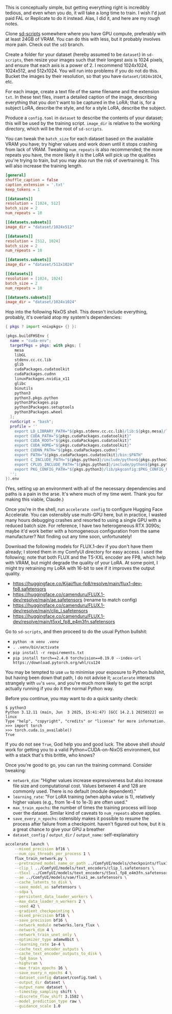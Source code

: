 This is conceptually simple, but getting everything right is incredibly tedious, and even when you do, it will take a _long_ time to train. I wish I'd just paid FAL or Replicate to do it instead. Alas, I did it, and here are my rough notes.

Clone [sd-scripts](https://github.com/kohya-ss/sd-scripts) somewhere where you have GPU compute, preferably with at least 24GB of VRAM. You can do this with less, but it probably involves more pain. Check out the `sd3` branch.

Create a folder for your dataset (hereby assumed to be `dataset`) in `sd-scripts`, then resize your images such that their longest axis is 1024 pixels, and ensure that each axis is a power of 2. I recommend 1024x1024, 1024x512, and 512x1024. You will run into problems if you do not do this. Bucket the images by their resolution, so that you have `dataset/1024x1024`, etc.

For each image, create a text file of the same filename and the extension `txt`. In these text files, insert a detailed caption of the image, describing everything that you _don't_ want to be captured in the LoRA; that is, for a subject LoRA, describe the style, and for a style LoRA, describe the subject.

Produce a `config.toml` in `dataset` to describe the contents of your dataset; this will be used by the training script. `image_dir` is relative to the working directory, which will be the root of `sd-scripts`.

You can tweak the `batch_size` for each dataset based on the available VRAM you have; try higher values and work down until it stops crashing from lack of VRAM.
Tweaking `num_repeats` is also recommended; the more repeats you have, the more likely it is the LoRA will pick up the qualities you're trying to train, but you may also run the risk of overtraining it. This will also increase the training length.

```toml
[general]
shuffle_caption = false
caption_extension = '.txt'
keep_tokens = 1

[[datasets]]
resolution = [1024, 512]
batch_size = 2
num_repeats = 10

[[datasets.subsets]]
image_dir = "dataset/1024x512"

[[datasets]]
resolution = [512, 1024]
batch_size = 2
num_repeats = 10

[[datasets.subsets]]
image_dir = "dataset/512x1024"

[[datasets]]
resolution = [1024, 1024]
batch_size = 2
num_repeats = 10

[[datasets.subsets]]
image_dir = "dataset/1024x1024"
```

Hop into the following NixOS shell. This doesn't include everything, probably, it's overlaid atop my system's dependencies:

```nix
{ pkgs ? import <nixpkgs> {} }:

(pkgs.buildFHSEnv {
  name = "cuda-env";
  targetPkgs = pkgs: with pkgs; [
    mesa
    libGL
    stdenv.cc.cc.lib
    glib
    cudaPackages.cudatoolkit
    cudaPackages.cudnn
    linuxPackages.nvidia_x11
    glibc
    binutils
    python3
    python3.pkgs.python
    python3Packages.pip
    python3Packages.setuptools
    python3Packages.wheel
  ];
  runScript = "bash";
  profile = ''
    export LD_LIBRARY_PATH="${pkgs.stdenv.cc.cc.lib}/lib:${pkgs.mesa}/lib:${pkgs.libGL}/lib:${pkgs.glib.out}/lib:${pkgs.cudaPackages.cudatoolkit}/lib:${pkgs.cudaPackages.cudnn}/lib:${pkgs.linuxPackages.nvidia_x11}/lib:$LD_LIBRARY_PATH"
    export CUDA_PATH="${pkgs.cudaPackages.cudatoolkit}"
    export CUDA_ROOT="${pkgs.cudaPackages.cudatoolkit}"
    export CUDA_HOME="${pkgs.cudaPackages.cudatoolkit}"
    export CUDNN_PATH="${pkgs.cudaPackages.cudnn}"
    export PATH="${pkgs.cudaPackages.cudatoolkit}/bin:$PATH"
    export C_INCLUDE_PATH="${pkgs.python3}/include/python${pkgs.python3.pythonVersion}:$C_INCLUDE_PATH"
    export CPLUS_INCLUDE_PATH="${pkgs.python3}/include/python${pkgs.python3.pythonVersion}:$CPLUS_INCLUDE_PATH"
    export PKG_CONFIG_PATH="${pkgs.python3}/lib/pkgconfig:$PKG_CONFIG_PATH"
  '';
}).env
```

(Yes, setting up an environment with all of the necessary dependencies and paths is a pain in the arse. It's where much of my time went. Thank you for making this viable, Claude.)

Once you're in the shell, run `accelerate config` to configure Hugging Face Accelerate. You can ostensibly use multi-GPU here, but in practice, I wasted many hours debugging crashes and resorted to using a single GPU with a reduced batch size. For reference, I have two heterogeneous RTX 3090s; maybe it'd work better with a homogeneous configuration from the same manufacturer? Not finding out any time soon, unfortunately!

Download the following models for FLUX.1-dev if you don't have them already; I stored them in my ComfyUI directory for easy access. I used the following; note that both FLUX and the T5-XXL encoder are FP8, which help with VRAM, but might degrade the quality of your LoRA. At some point, I might try retraining my LoRA with 16-bit to see if it improves the output quality.

- <https://huggingface.co/Kijai/flux-fp8/resolve/main/flux1-dev-fp8.safetensors>
- <https://huggingface.co/camenduru/FLUX.1-dev/resolve/main/ae.safetensors> (rename to match config)
- <https://huggingface.co/camenduru/FLUX.1-dev/resolve/main/clip_l.safetensors>
- <https://huggingface.co/camenduru/FLUX.1-dev/resolve/main/t5xxl_fp8_e4m3fn.safetensors>

Go to `sd-scripts`, and then proceed to do the usual Python bullshit:

- `python -m venv .venv`
- `. .venv/bin/activate`
- `pip install -r requirements.txt`
- `pip install torch==2.4.0 torchvision==0.19.0 --index-url https://download.pytorch.org/whl/cu124`

You may be tempted to use `uv` to minimise your exposure to Python bullshit, but having been down that path, I do not advise it; `accelerate` interacts strangely with `uv`'s `venv`, and you're much more likely to get the script actually running if you do it the normal Python way.

Before you continue, you may want to do a quick sanity check:

```
$ python3
Python 3.12.11 (main, Jun  3 2025, 15:41:47) [GCC 14.2.1 20250322] on linux
Type "help", "copyright", "credits" or "license" for more information.
>>> import torch
>>> torch.cuda.is_available()
True
```

If you do not see `True`, God help you and good luck. The above shell _should_ work for getting you to a valid Python+CUDA-on-NixOS environment, but with a stack that's this brittle, who knows?

Once you're good to go, you can run the training command. Consider tweaking:

- `network_dim`: "Higher values increase expressiveness but also increase file size and computational cost. Values between 4 and 128 are commonly used. There is no default (module dependent)."
- `learning_rate`: "For LoRA training (when alpha value is 1), relatively higher values (e.g., from 1e-4 to 1e-3) are often used."
- `max_train_epochs`: the number of times the training process will loop over the dataset. Similar kind of caveats to `num_repeats` above applies.
- `save_every_n_epochs`: ostensibly makes it possible to resume the process after failure from a checkpoint. haven't figured out how, but it is a great chance to give your GPU a breather
- `dataset_config` / `output_dir` / `output_name`: self-explanatory

```sh
accelerate launch \
    --mixed_precision bf16 \
    --num_cpu_threads_per_process 1 \
    flux_train_network.py \
    --pretrained_model_name_or_path ../ComfyUI/models/checkpoints/flux1-dev-fp8.safetensors \
    --clip_l ../ComfyUI/models/text_encoders/clip_l.safetensors \
    --t5xxl ../ComfyUI/models/text_encoders/t5xxl_fp8_e4m3fn.safetensors \
    --ae ../ComfyUI/models/vae/flux1_ae.safetensors \
    --cache_latents_to_disk \
    --save_model_as safetensors \
    --sdpa \
    --persistent_data_loader_workers \
    --max_data_loader_n_workers 2 \
    --seed 42 \
    --gradient_checkpointing \
    --mixed_precision bf16 \
    --save_precision bf16 \
    --network_module networks.lora_flux \
    --network_dim 4 \
    --network_train_unet_only \
    --optimizer_type adamw8bit \
    --learning_rate 1e-4 \
    --cache_text_encoder_outputs \
    --cache_text_encoder_outputs_to_disk \
    --fp8_base \
    --highvram \
    --max_train_epochs 16 \
    --save_every_n_epochs 4 \
    --dataset_config dataset/config.toml \
    --output_dir dataset \
    --output_name dataset \
    --timestep_sampling shift \
    --discrete_flow_shift 3.1582 \
    --model_prediction_type raw \
    --guidance_scale 1.0
```
